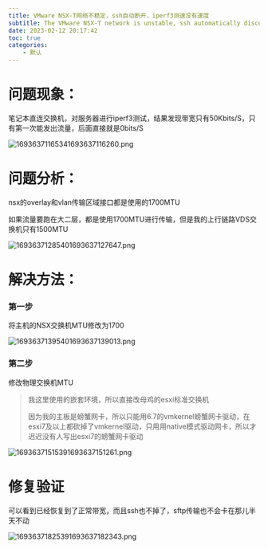 ```yaml
---
title: VMware NSX-T网络不稳定，ssh自动断开，iperf3测速没有速度
subtitle: The VMware NSX-T network is unstable, ssh automatically disconnects, and the iperf3 speed test has no speed.
date: 2023-02-12 20:17:42
toc: true
categories: 
    - 默认
---
```


#  问题现象：

笔记本直连交换机，对服务器进行iperf3测试，结果发现带宽只有50Kbits/S，只有第一次能发出流量，后面直接就是0bits/S

![16936371165341693637116260.png](https://raw.githubusercontent.com/james-curtis/james-curtis.github.io/static/images/16936371165341693637116260.png)

# 问题分析：

nsx的overlay和vlan传输区域接口都是使用的1700MTU

如果流量要跑在大二层，都是使用1700MTU进行传输，但是我的上行链路VDS交换机只有1500MTU

![16936371285401693637127647.png](https://raw.githubusercontent.com/james-curtis/james-curtis.github.io/static/images/16936371285401693637127647.png)

# 解决方法：

### 第一步

将主机的NSX交换机MTU修改为1700

![16936371395401693637139013.png](https://raw.githubusercontent.com/james-curtis/james-curtis.github.io/static/images/16936371395401693637139013.png)


### 第二步

修改物理交换机MTU

> 我这里使用的嵌套环境，所以直接改母鸡的esxi标准交换机
>
> 因为我的主板是螃蟹网卡，所以只能用6.7的vmkernel螃蟹网卡驱动，在esxi7及以上都砍掉了vmkernel驱动，只用用native模式驱动网卡，所以才迟迟没有人写出esxi7的螃蟹网卡驱动 

![16936371515391693637151261.png](https://raw.githubusercontent.com/james-curtis/james-curtis.github.io/static/images/16936371515391693637151261.png)


# 修复验证

可以看到已经恢复到了正常带宽，而且ssh也不掉了，sftp传输也不会卡在那儿半天不动 

![16936371825391693637182343.png](https://raw.githubusercontent.com/james-curtis/james-curtis.github.io/static/images/16936371825391693637182343.png)